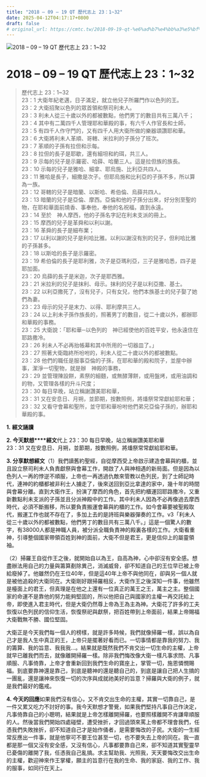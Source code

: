 ```yaml
---
title: "2018 – 09 – 19 QT 歷代志上 23：1~32"
date: 2025-04-12T04:17:17+0800
draft: false
# original_url: https://cmtc.tw/2018-09-19-qt-%e6%ad%b7%e4%bb%a3%e5%bf%97%e4%b8%8a-23%ef%bc%9a132
---
```


![2018 – 09 – 19 QT 歷代志上 23：1~32](/images/qt.jpg   "2018 – 09 – 19 QT 歷代志上 23：1~32")

# 2018 – 09 – 19 QT 歷代志上 23：1~32

> 歷代志上 23：1~32  
> 23：1 大衛年紀老邁，日子滿足，就立他兒子所羅門作以色列的王。  
> 23：2 大衛招聚以色列的眾首領和祭司利未人。  
> 23：3 利未人從三十歲以外的都被數點，他們男丁的數目共有三萬八千；  
> 23：4 其中有二萬四千人管理耶和華殿的事，有六千人作官長和士師，  
> 23：5 有四千人作守門的，又有四千人用大衛所做的樂器頌讚耶和華。  
> 23：6 大衛將利未人革順、哥轄、米拉利的子孫分了班次。  
> 23：7 革順的子孫有拉但和示每。  
> 23：8 拉但的長子是耶歇，還有細坦和約珥，共三人。  
> 23：9 示每的兒子是示羅密、哈薛、哈蘭三人。這是拉但族的族長。  
> 23：10 示每的兒子是雅哈、細拿、耶烏施、比利亞共四人。  
> 23：11 雅哈是長子，細撒是次子。但耶烏施和比利亞的子孫不多，所以算為一族。  
> 23：12 哥轄的兒子是暗蘭、以斯哈、希伯倫、烏薛共四人。  
> 23：13 暗蘭的兒子是亞倫、摩西。亞倫和他的子孫分出來，好分別至聖的物，在耶和華面前燒香、事奉他，奉他的名祝福，直到永遠。  
> 23：14 至於　神人摩西，他的子孫名字記在利未支派的冊上。  
> 23：15 摩西的兒子是革舜和以利以謝。  
> 23：16 革舜的長子是細布業；  
> 23：17 以利以謝的兒子是利哈比雅。以利以謝沒有別的兒子，但利哈比雅的子孫甚多。  
> 23：18 以斯哈的長子是示羅密。  
> 23：19 希伯倫的長子是耶利雅，次子是亞瑪利亞，三子是雅哈悉，四子是耶加面。  
> 23：20 烏薛的長子是米迦，次子是耶西雅。  
> 23：21 米拉利的兒子是抹利、母示。抹利的兒子是以利亞撒、基士。  
> 23：22 以利亞撒死了，沒有兒子，只有女兒，他們本族基士的兒子娶了她們為妻。  
> 23：23 母示的兒子是末力、以得、耶利摩共三人。  
> 23：24 以上利未子孫作族長的，照著男丁的數目，從二十歲以外，都辦耶和華殿的事務。  
> 23：25 大衛說：「耶和華─以色列的　神已經使他的百姓平安，他永遠住在耶路撒冷。  
> 23：26 利未人不必再抬帳幕和其中所用的一切器皿了。」  
> 23：27 照著大衛臨終所吩咐的，利未人從二十歲以外的都被數點。  
> 23：28 他們的職任是服事亞倫的子孫，在耶和華的殿和院子，並屋中辦事，潔淨一切聖物，就是辦　神殿的事務，  
> 23：29 並管理陳設餅，素祭的細麵，或無酵薄餅，或用盤烤，或用油調和的物，又管理各樣的升斗尺度；  
> 23：30 每日早晚，站立稱謝讚美耶和華，  
> 23：31 又在安息日、月朔，並節期，按數照例，將燔祭常常獻給耶和華；  
> 23：32 又看守會幕和聖所，並守耶和華吩咐他們弟兄亞倫子孫的，辦耶和華殿的事。

**1.** **經文誦讀**

**2. 今天默想****經文**代上 23：30 每日早晚，站立稱謝讚美耶和華  
23：31 又在安息日、月朔，並節期，按數照例，將燔祭常常獻給耶和華。

**3. 分享默想經文**（1）我們讀舊約聖經，自從摩西受上帝啟示建造會幕與約櫃，並且設立祭司利未人負責獻祭與會幕工作，開啟了人與神相遇的新局面。但是因為以色列人一再的悖逆不順服，上帝也一再透過仇敵來管教以色列民，到了士師記時代，連神的約櫃都被非利士人擄走了，後來送回到亞比拿達的家中，幾十年的時間與會幕分離。直到大衛作王，扮演了摩西的角色，首先把約櫃運回耶路撒冷，又重新數點利未支派的子孫並且分派神殿中的工作。其中利未人因為不必再像過去摩西時代，必須不斷搬移，所以要負責搬運會幕與約櫃的工作。如今會幕要被聖殿取代，搬運工作也就不存在了，多加上去的是詩班與樂器彈奏的工作。v3「利未人從三十歲以外的都被數點，他們男丁的數目共有三萬八千。」這是一個驚人的數字，有38000人都是神職人員，被分派全職負責神的殿裏各樣的工作。大衛看重神，引導整個國家帶領百姓到神的面前，大衛不但是君王，更是信仰上的屬靈領袖。

（2）掃羅王自從作王之後，就開始自以為王，自高為神，心中卻沒有安全感。想盡辦法用自己的力量與籌算剷除異己，消滅威脅，卻不知道自己的王位早已被上帝給廢掉了。他雖然仍在王位40年，但是這40年上帝不與他同在，卻與另一個人就是被他追殺的大衛同在。大衛剛好跟掃羅相反，大衛作王之後深知一件事，他雖然是檯面上的君王，但真理是在他之上還有一位真正的萬王之王，萬主之主。整個國家的命運不是靠他的努力能夠堅固的，所以他把自己與國家的主權一再交託給上帝，即使進入君主時代，但是大衛仍然尊上帝為王為主為神。大衛花了許多的工夫恢復以色列民的信仰生活，恢復祭祀與獻祭，把百姓帶到上帝面前，結果上帝賜福大衛戰無不勝、國位堅固。

大衛正是今天我們每一個人的榜樣，就是許多時候，我們就像掃羅一樣，誤以為自己才是我人生中真正的王，上帝只是擺著好看而已。一切事情都是靠我的努力、我的籌算、我的旨意、我我我…。結果就是既然我們不肯交出一切生命的主權，上帝就早已離我們而去，就像離開掃羅一樣。除非我們悔改像大衛一樣凡事求問、凡事順服、凡事倚靠，上帝才會重新回到我們生命的寶座上，掌管一切，施恩憐憫賜福。到底要靠神還是靠己，到底是聽神的還是聽自己的，到底是讓自己把人生搞的一團亂，還是讓神來恢復一切的次序與成就祂美好的旨意？掃羅與大衛的例子，就是我們最好的鑑戒。

**4. 今天的回應**如果我們沒有信心，又不肯交出生命的主權，其實一切靠自己，是一件又累又吃力不討好的事。我今天默想才警覺，如果我們堅持凡事自己作決定，凡事倚靠自己的小聰明，結果就是上帝怎樣離開掃羅，也要照樣離開不肯謙卑順服的人。然後當我們開始四處碰壁，遭受挫折，才回過頭來罵上帝都不理會我們，任憑我們失敗挫折，卻不知道自己才是始作俑者，是需要悔改的子民。大衛的一生經常反應出一件事，就是他寧可不要王位甚至一切，也不要失去上帝的同在。我一直都是那一個又沒有安全感，又沒有信心，凡事都要靠自己來，卻不知道其實聖靈早已憂傷的離開了我，任憑我自己亂搞。求主幫助我、光照我，天天要悔改交出生命的主權，歡迎神來作王掌權，願主的旨意行在我的生命、我的家庭、我的工作、我的服事，如同行在天上。